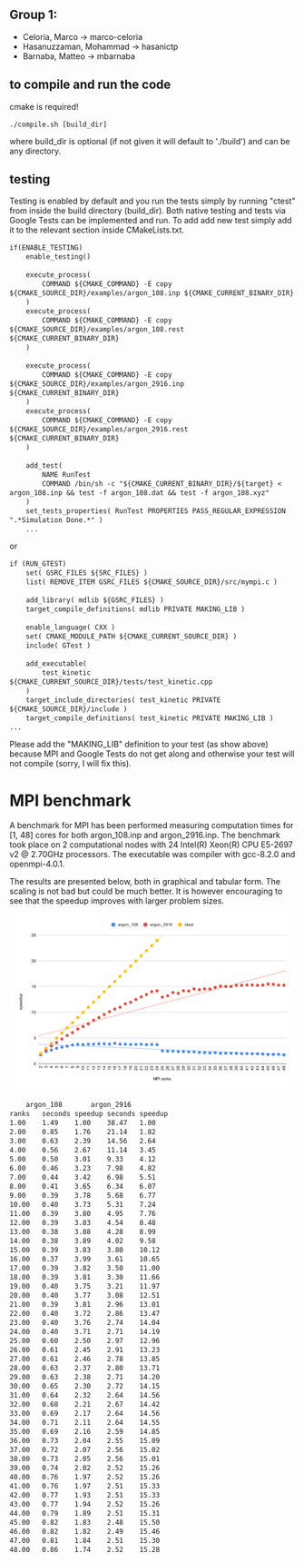 ## Group 1:

- Celoria, Marco &rarr; marco-celoria
- Hasanuzzaman, Mohammad &rarr; hasanictp
- Barnaba, Matteo &rarr; mbarnaba

## to compile and run the code
cmake is required! 
```
./compile.sh [build_dir]
```
where build_dir is optional (if not given it will default to './build') and can be 
any directory. 


## testing 

Testing is enabled by default and you run the tests simply by running "ctest" from inside the build directory (build_dir). 
Both native testing and tests via Google Tests can be implemented and run. 
To add add new test simply add it to the relevant section inside CMakeLists.txt. 
```
if(ENABLE_TESTING)
    enable_testing()

    execute_process(
        COMMAND ${CMAKE_COMMAND} -E copy ${CMAKE_SOURCE_DIR}/examples/argon_108.inp ${CMAKE_CURRENT_BINARY_DIR}
    )
    execute_process(
        COMMAND ${CMAKE_COMMAND} -E copy ${CMAKE_SOURCE_DIR}/examples/argon_108.rest ${CMAKE_CURRENT_BINARY_DIR}
    )

    execute_process(
        COMMAND ${CMAKE_COMMAND} -E copy ${CMAKE_SOURCE_DIR}/examples/argon_2916.inp ${CMAKE_CURRENT_BINARY_DIR}
    )
    execute_process(
        COMMAND ${CMAKE_COMMAND} -E copy ${CMAKE_SOURCE_DIR}/examples/argon_2916.rest ${CMAKE_CURRENT_BINARY_DIR}
    )
    
    add_test(
        NAME RunTest 
        COMMAND /bin/sh -c "${CMAKE_CURRENT_BINARY_DIR}/${target} < argon_108.inp && test -f argon_108.dat && test -f argon_108.xyz"
    )
    set_tests_properties( RunTest PROPERTIES PASS_REGULAR_EXPRESSION ".*Simulation Done.*" )
    ...
```
or 
```
if (RUN_GTEST) 
    set( GSRC_FILES ${SRC_FILES} )
    list( REMOVE_ITEM GSRC_FILES ${CMAKE_SOURCE_DIR}/src/mympi.c )

    add_library( mdlib ${GSRC_FILES} )
    target_compile_definitions( mdlib PRIVATE MAKING_LIB )
    
    enable_language( CXX )
    set( CMAKE_MODULE_PATH ${CMAKE_CURRENT_SOURCE_DIR} )
    include( GTest )
    
    add_executable( 
        test_kinetic ${CMAKE_CURRENT_SOURCE_DIR}/tests/test_kinetic.cpp 
    )
    target_include_directories( test_kinetic PRIVATE ${CMAKE_SOURCE_DIR}/include )
    target_compile_definitions( test_kinetic PRIVATE MAKING_LIB )
...
```
Please add the "MAKING_LIB" definition to your test (as show above) because MPI and Google Tests do not get along and otherwise your test will not compile 
(sorry, I will fix this).


# MPI benchmark 


A benchmark for MPI has been performed measuring computation times for [1, 48] cores for both argon_108.inp and argon_2916.inp. 
The benchmark took place on 2 computational nodes with 24 Intel(R) Xeon(R) CPU E5-2697 v2 @ 2.70GHz processors. 
The executable was compiler with gcc-8.2.0 and openmpi-4.0.1.

The results are presented below, both in graphical and tabular form. 
The scaling is not bad but could be much better. 
It is however encouraging to see that the speedup improves with larger problem sizes. 


![MPI scaling](./mpi.svg)


```
	argon_108		argon_2916	
ranks	seconds	speedup	seconds	speedup
1.00	1.49	1.00	38.47	1.00
2.00	0.85	1.76	21.14	1.82
3.00	0.63	2.39	14.56	2.64
4.00	0.56	2.67	11.14	3.45
5.00	0.50	3.01	9.33	4.12
6.00	0.46	3.23	7.98	4.82
7.00	0.44	3.42	6.98	5.51
8.00	0.41	3.65	6.34	6.07
9.00	0.39	3.78	5.68	6.77
10.00	0.40	3.73	5.31	7.24
11.00	0.39	3.80	4.95	7.76
12.00	0.39	3.83	4.54	8.48
13.00	0.38	3.88	4.28	8.99
14.00	0.38	3.89	4.02	9.58
15.00	0.39	3.83	3.80	10.12
16.00	0.37	3.99	3.61	10.65
17.00	0.39	3.82	3.50	11.00
18.00	0.39	3.81	3.30	11.66
19.00	0.40	3.75	3.21	11.97
20.00	0.40	3.77	3.08	12.51
21.00	0.39	3.81	2.96	13.01
22.00	0.40	3.72	2.86	13.47
23.00	0.40	3.76	2.74	14.04
24.00	0.40	3.71	2.71	14.19
25.00	0.60	2.50	2.97	12.96
26.00	0.61	2.45	2.91	13.23
27.00	0.61	2.46	2.78	13.85
28.00	0.63	2.37	2.80	13.71
29.00	0.63	2.38	2.71	14.20
30.00	0.65	2.30	2.72	14.15
31.00	0.64	2.32	2.64	14.56
32.00	0.68	2.21	2.67	14.42
33.00	0.69	2.17	2.64	14.56
34.00	0.71	2.11	2.64	14.55
35.00	0.69	2.16	2.59	14.85
36.00	0.73	2.04	2.55	15.09
37.00	0.72	2.07	2.56	15.02
38.00	0.73	2.05	2.56	15.01
39.00	0.74	2.02	2.52	15.26
40.00	0.76	1.97	2.52	15.26
41.00	0.76	1.97	2.51	15.33
42.00	0.77	1.93	2.51	15.33
43.00	0.77	1.94	2.52	15.26
44.00	0.79	1.89	2.51	15.31
45.00	0.82	1.83	2.48	15.50
46.00	0.82	1.82	2.49	15.46
47.00	0.81	1.84	2.51	15.30
48.00	0.86	1.74	2.52	15.28
```
